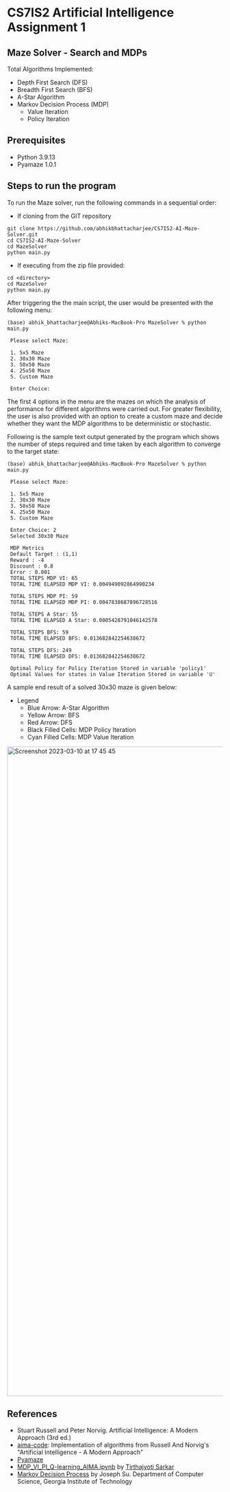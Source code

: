 # CS7IS2 Artificial Intelligence Assignment 1
## Maze Solver - Search and MDPs

Total Algorithms Implemented:
- Depth First Search (DFS)
- Breadth First Search (BFS)
- A-Star Algorithm
- Markov Decision Process (MDP)
  - Value Iteration
  - Policy Iteration
  
## Prerequisites
- Python 3.9.13
- Pyamaze 1.0.1

## Steps to run the program
To run the Maze solver, run the following commands in a sequential order:
- If cloning from the GIT repository
```
git clone https://github.com/abhikbhattacharjee/CS7IS2-AI-Maze-Solver.git
cd CS7IS2-AI-Maze-Solver
cd MazeSolver
python main.py
```
- If executing from the zip file provided:
```
cd <directory>
cd MazeSolver
python main.py
```
After triggering the the main script, the user would be presented with the following menu:
```
(base) abhik_bhattacharjee@Abhiks-MacBook-Pro MazeSolver % python main.py

 Please select Maze: 

 1. 5x5 Maze
 2. 30x30 Maze
 3. 50x50 Maze
 4. 25x50 Maze
 5. Custom Maze
 
 Enter Choice:
```

The first 4 options in the menu are the mazes on which the analysis of performance for different algorithms were carried out. For greater flexibility, the user is also provided with an option to create a custom maze and decide whether they want the MDP algorithms to be deterministic or stochastic.

Following is the sample text output generated by the program which shows the number of steps required and time taken by each algorithm to converge to the target state:
```
(base) abhik_bhattacharjee@Abhiks-MacBook-Pro MazeSolver % python main.py

 Please select Maze: 

 1. 5x5 Maze
 2. 30x30 Maze
 3. 50x50 Maze
 4. 25x50 Maze
 5. Custom Maze

 Enter Choice: 2
 Selected 30x30 Maze

 MDP Metrics
 Default Target : (1,1)
 Reward : -4
 Discount : 0.8
 Error : 0.001
 TOTAL STEPS MDP VI: 65
 TOTAL TIME ELAPSED MDP VI: 0.004949092864990234

 TOTAL STEPS MDP PI: 59
 TOTAL TIME ELAPSED MDP PI: 0.0047838687896728516

 TOTAL STEPS A Star: 55
 TOTAL TIME ELAPSED A Star: 0.0005428791046142578

 TOTAL STEPS BFS: 59
 TOTAL TIME ELAPSED BFS: 0.013682842254638672

 TOTAL STEPS DFS: 249
 TOTAL TIME ELAPSED DFS: 0.013682842254638672
 
 Optimal Policy for Policy Iteration Stored in variable 'policy1'
 Optimal Values for states in Value Iteration Stored in variable 'U'
```

A sample end result of a solved 30x30 maze is given below:
- Legend  
  - Blue Arrow: A-Star Algorithm
  - Yellow Arrow: BFS
  - Red Arrow: DFS
  - Black Filled Cells: MDP Policy Iteration
  - Cyan Filled Cells: MDP Value Iteration

<img width="1512" alt="Screenshot 2023-03-10 at 17 45 45" src="https://user-images.githubusercontent.com/42884077/224387101-1bf8ef07-c2b7-4ab7-8f8d-cb620200cf1e.png">


## References
- Stuart Russell and Peter Norvig. Artificial Intelligence: A Modern Approach (3rd ed.)
- [aima-code](https://github.com/aimacode/aima-python): Implementation of algorithms from Russell And Norvig's "Artificial Intelligence - A Modern Approach"
- [Pyamaze](https://github.com/MAN1986/pyamaze)
- [MDP_VI_PI_Q-learning_AIMA.ipynb](https://github.com/tirthajyoti/RL_basics/blob/master/MDP_VI_PI_Q-learning_AIMA.ipynb) by [Tirthajyoti Sarkar](https://github.com/tirthajyoti)
- [Markov Decision Process](https://jsu800.github.io/docs/ml_mdp.pdf) by Joseph Su. Department of Computer Science, Georgia Institute of Technology
